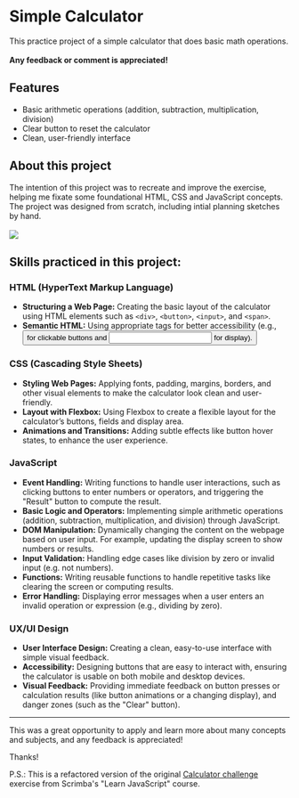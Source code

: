 # Simple Calculator
This practice project of a simple calculator that does basic math operations.<br /><br />
**Any feedback or comment is appreciated!**

## Features
- Basic arithmetic operations (addition, subtraction, multiplication, division)
- Clear button to reset the calculator
- Clean, user-friendly interface

## About this project
The intention of this project was to recreate and improve the exercise, helping me fixate some foundational HTML, CSS and JavaScript concepts.
The project was designed from scratch, including intial planning sketches by hand.
<br /><br />
<image src="https://github.com/user-attachments/assets/2b56a7b3-2936-4f3e-ace9-5c8fcb9d26c1"></image>

## Skills practiced in this project:
### HTML (HyperText Markup Language)
- **Structuring a Web Page:** Creating the basic layout of the calculator using HTML elements such as `<div>`, `<button>`, `<input>`, and `<span>`.
- **Semantic HTML:** Using appropriate tags for better accessibility (e.g., <button> for clickable buttons and <input> for display).

### CSS (Cascading Style Sheets)
- **Styling Web Pages:** Applying fonts, padding, margins, borders, and other visual elements to make the calculator look clean and user-friendly.
- **Layout with Flexbox:** Using Flexbox to create a flexible layout for the calculator’s buttons, fields and display area.
- **Animations and Transitions:** Adding subtle effects like button hover states, to enhance the user experience.

### JavaScript
- **Event Handling:** Writing functions to handle user interactions, such as clicking buttons to enter numbers or operators, and triggering the "Result" button to compute the result.
- **Basic Logic and Operators:** Implementing simple arithmetic operations (addition, subtraction, multiplication, and division) through JavaScript.
- **DOM Manipulation:** Dynamically changing the content on the webpage based on user input. For example, updating the display screen to show numbers or results.
- **Input Validation:** Handling edge cases like division by zero or invalid input (e.g. not numbers).
- **Functions:** Writing reusable functions to handle repetitive tasks like clearing the screen or computing results.
- **Error Handling:** Displaying error messages when a user enters an invalid operation or expression (e.g., dividing by zero).

### UX/UI Design
- **User Interface Design:** Creating a clean, easy-to-use interface with simple visual feedback.
- **Accessibility:** Designing buttons that are easy to interact with, ensuring the calculator is usable on both mobile and desktop devices.
- **Visual Feedback:** Providing immediate feedback on button presses or calculation results (like button animations or a changing display), and danger zones (such as the "Clear" button).

---

This was a great opportunity to apply and learn more about many concepts and subjects, and any feedback is appreciated!

Thanks!

P.S.: This is a refactored version of the original [Calculator challenge](https://scrimba.com/learn-javascript-c0v/~016) exercise from Scrimba's "Learn JavaScript" course.

